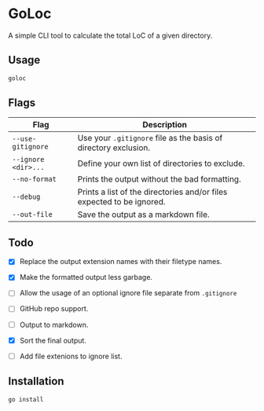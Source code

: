 # GoLoc
A simple CLI tool to calculate the total LoC of a given directory.

## Usage
```bash
goloc
```

## Flags
| Flag                | Description                                                           |
|---------------------|-----------------------------------------------------------------------|
| `--use-gitignore`   | Use your `.gitignore` file as the basis of directory exclusion.         |
| `--ignore <dir>...` | Define your own list of directories to exclude.                       |
| `--no-format`       | Prints the output without the bad formatting.                         |
| `--debug`           | Prints a list of the directories and/or files expected to be ignored. |
| `--out-file` | Save the output as a markdown file.

## Todo
- [x] Replace the output extension names with their filetype names.
- [x] Make the formatted output less garbage.
- [ ] Allow the usage of an optional ignore file separate from `.gitignore`
- [ ] GitHub repo support.
- [ ] Output to markdown.
- [x] Sort the final output.
- [ ] Add file extenions to ignore list.


## Installation
`go install`